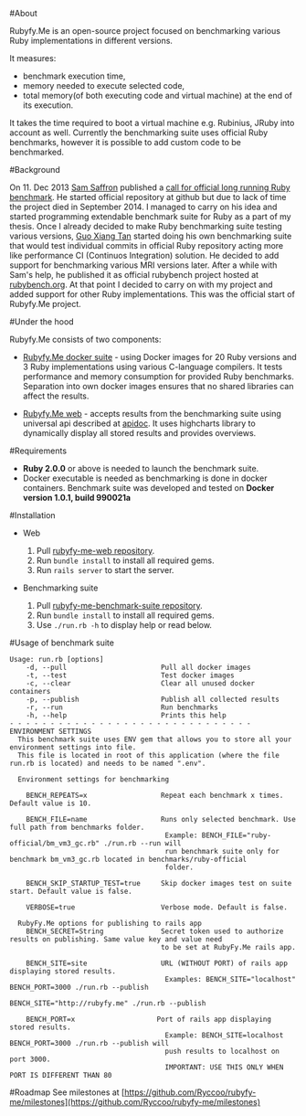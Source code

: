 #About

Rubyfy.Me is an open-source project focused on benchmarking various Ruby implementations in different versions.

It measures:
* benchmark execution time,
* memory needed to execute selected code,
* total memory(of both executing code and virtual machine) at the end of its execution.

It takes the time required to boot a virtual machine e.g. Rubinius, JRuby into account as well. Currently the benchmarking suite uses official Ruby benchmarks, however it is possible to add custom code to be benchmarked.

#Background

On 11. Dec 2013 [Sam Saffron](https://github.com/SamSaffron) published a [call for official long running Ruby benchmark](http://samsaffron.com/archive/2013/12/11/call-to-action-long-running-ruby-benchmark). He started official repository at github but due to lack of time the project died in September 2014. I managed to carry on his idea and started programming extendable benchmark suite for Ruby as a part of my thesis. Once I already decided to make Ruby benchmarking suite testing various versions, [Guo Xiang Tan](https://github.com/tgxworld) started doing his own benchmarking suite that would test individual commits in official Ruby repository acting more like performance CI (Continuos Integration) solution. He decided to add support for benchmarking various MRI versions later. After a while with Sam's help, he published it as official rubybench project hosted at [rubybench.org](http://www.rubybench.org). At that point I decided to carry on with my project and added support for other Ruby implementations. This was the official start of Rubyfy.Me project.

#Under the hood

Rubyfy.Me consists of two components:
* [Rubyfy.Me docker suite](https://github.com/Ryccoo/rubyfy-me-docker-suite) - using Docker images for 20 Ruby versions and 3 Ruby implementations using various C-language compilers. It tests performance and memory consumption for provided Ruby benchmarks. Separation into own docker images ensures that no shared libraries can affect the results.

* [Rubyfy.Me web](https://github.com/Ryccoo/rubyfy-me) - accepts results from the benchmarking suite using universal api described at [apidoc](http://rubybench-rycco.rhcloud.com/apidoc). It uses highcharts library to dynamically display all stored results and provides overviews.

#Requirements

* **Ruby 2.0.0** or above is needed to launch the benchmark suite.
* Docker executable is needed as benchmarking is done in docker containers. Benchmark suite was developed and tested on **Docker version 1.0.1, build 990021a**

#Installation

* Web
  1. Pull [rubyfy-me-web repository](https://github.com/Ryccoo/rubyfy-me).
  2. Run `bundle install` to install all required gems.
  3. Run `rails server` to start the server.


* Benchmarking suite
  1. Pull [rubyfy-me-benchmark-suite repository](https://github.com/Ryccoo/rubyfy-me-docker-suite).
  2. Run `bundle install` to install all required gems.
  3. Use `./run.rb -h` to display help or read below.

#Usage of benchmark suite
``` blank
Usage: run.rb [options]
    -d, --pull                       Pull all docker images
    -t, --test                       Test docker images
    -c, --clear                      Clear all unused docker containers
    -p, --publish                    Publish all collected results
    -r, --run                        Run benchmarks
    -h, --help                       Prints this help
- - - - - - - - - - - - - - - - - - - - - - - - - - - - - -
ENVIRONMENT SETTINGS
  This benchmark suite uses ENV gem that allows you to store all your environment settings into file.
  This file is located in root of this application (where the file run.rb is located) and needs to be named ".env".

  Environment settings for benchmarking

    BENCH_REPEATS=x                  Repeat each benchmark x times. Default value is 10.

    BENCH_FILE=name                  Runs only selected benchmark. Use full path from benchmarks folder.
                                      Example: BENCH_FILE="ruby-official/bm_vm3_gc.rb" ./run.rb --run will
                                      run benchmark suite only for benchmark bm_vm3_gc.rb located in benchmarks/ruby-official
                                      folder.

    BENCH_SKIP_STARTUP_TEST=true     Skip docker images test on suite start. Default value is false.

    VERBOSE=true                     Verbose mode. Default is false.

  RubyFy.Me options for publishing to rails app
    BENCH_SECRET=String              Secret token used to authorize results on publishing. Same value key and value need
                                     to be set at RubyFy.Me rails app.

    BENCH_SITE=site                  URL (WITHOUT PORT) of rails app displaying stored results.
                                      Examples: BENCH_SITE="localhost" BENCH_PORT=3000 ./run.rb --publish
                                                BENCH_SITE="http://rubyfy.me" ./run.rb --publish

    BENCH_PORT=x                    Port of rails app displaying stored results.
                                      Example: BENCH_SITE=localhost BENCH_PORT=3000 ./run.rb --publish will
                                      push results to localhost on port 3000.
                                      IMPORTANT: USE THIS ONLY WHEN PORT IS DIFFERENT THAN 80

```

#Roadmap
See milestones at [https://github.com/Ryccoo/rubyfy-me/milestones](https://github.com/Ryccoo/rubyfy-me/milestones)

